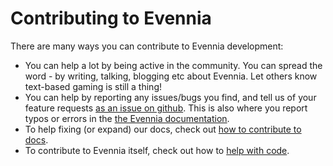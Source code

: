 # Contributing to Evennia

There are many ways you can contribute to Evennia development:

- You can help a lot by being active in the community. You can spread
   the word - by writing, talking, blogging etc about Evennia. Let
   others know text-based gaming is still a thing!
- You can help by reporting any issues/bugs you find, and tell us of your
   feature requests [as an issue on github][issues]. This is also where you
   report typos or errors in the [the Evennia documentation][docs].
- To help fixing (or expand) our docs, check out [how to contribute to docs][contribute-docs].
- To contribute to Evennia itself, check out how to [help with code][helping-code].

[issues]: https://github.com/evennia/evennia/issues/new/choose
[docs]: https://www.evennia.com/docs/latest/index.html
[contribute-docs]: https://www.evennia.com/docs/latest/Contributing-Docs.html
[helping-code]: https://www.evennia.com/docs/latest/Contributing.html#helping-with-code
